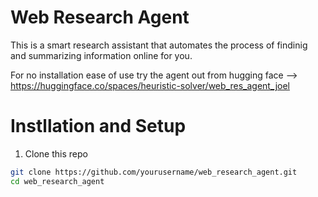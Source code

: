 # Web Research Agent 

This is a smart research assistant that automates the process of findinig and summarizing information online for you. 

For no installation ease of use try the agent out from hugging face --> https://huggingface.co/spaces/heuristic-solver/web_res_agent_joel 

# Instllation and Setup 

1. Clone this repo
```bash
git clone https://github.com/yourusername/web_research_agent.git
cd web_research_agent

